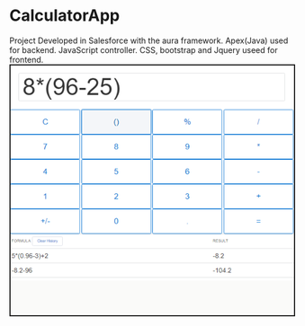 # CalculatorApp
Project Developed in Salesforce with the aura framework. Apex(Java) used for backend. JavaScript controller. CSS, bootstrap and Jquery useed for frontend.
<br/>
<img align="center" src="images/calcApp.PNG?raw=true" border="2">

